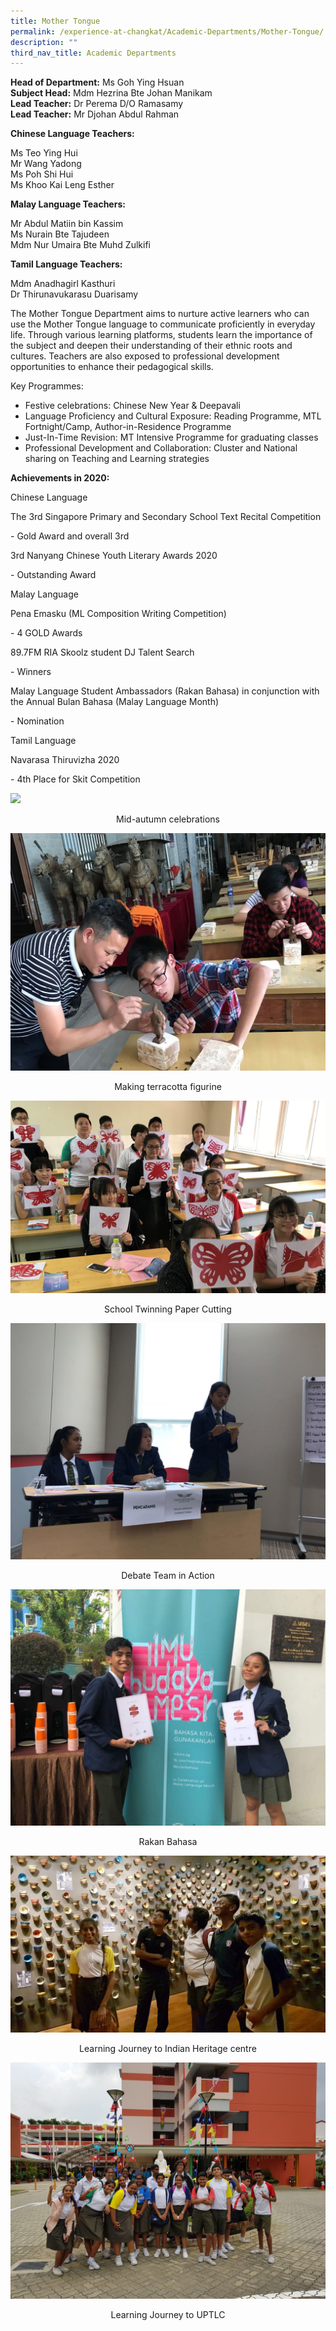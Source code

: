 ```yaml
---
title: Mother Tongue
permalink: /experience-at-changkat/Academic-Departments/Mother-Tongue/
description: ""
third_nav_title: Academic Departments
---
```

**Head of Department:** Ms Goh Ying Hsuan 
<br>
**Subject Head:** Mdm Hezrina Bte Johan Manikam  <br>
**Lead Teacher:** Dr Perema D/O Ramasamy
<br>
**Lead Teacher:** Mr Djohan Abdul Rahman  

  


**Chinese Language Teachers:**

 
Ms Teo Ying Hui<br>
Mr Wang Yadong  
Ms Poh Shi Hui   
Ms Khoo Kai Leng Esther 
  

**Malay Language Teachers:**

Mr Abdul Matiin bin Kassim<br>
Ms Nurain Bte Tajudeen<br>
Mdm Nur Umaira Bte Muhd Zulkifi

  

**Tamil Language Teachers:**

Mdm Anadhagirl Kasthuri<br>
Dr Thirunavukarasu Duarisamy

  

The Mother Tongue Department aims to nurture active learners who can use the Mother Tongue language to communicate proficiently in everyday life. Through various learning platforms, students learn the importance of the subject and deepen their understanding of their ethnic roots and cultures. Teachers are also exposed to professional development opportunities to enhance their pedagogical skills.

  

Key Programmes:  
  

*   Festive celebrations: Chinese New Year & Deepavali 
*   Language Proficiency and Cultural Exposure: Reading Programme, MTL Fortnight/Camp, Author-in-Residence Programme 
*   Just-In-Time Revision: MT Intensive Programme for graduating classes 
*   Professional Development and Collaboration: Cluster and National sharing on Teaching and Learning strategies

  

**Achievements in 2020:**

Chinese Language

The 3rd Singapore Primary and Secondary School Text Recital Competition

\- Gold Award and overall 3rd

3rd Nanyang Chinese Youth Literary Awards 2020

\- Outstanding Award

  

Malay Language

Pena Emasku (ML Composition Writing Competition)

\- 4 GOLD Awards

89.7FM RIA Skoolz student DJ Talent Search

\- Winners

Malay Language Student Ambassadors (Rakan Bahasa) in conjunction with the Annual Bulan Bahasa (Malay Language Month)

\- Nomination

  

Tamil Language

Navarasa Thiruvizha 2020

\- 4th Place for Skit Competition

![](/images/Mid-autumn%20celebrations.jpeg)
<center>Mid-autumn celebrations</center>

![](/images/Making%20terracotta%20figurine.jpeg)
<center>Making terracotta figurine</center>

![](/images/School%20Twinning%20Paper%20Cutting.jpeg)
<center>School Twinning Paper Cutting</center>

![](/images/Debate%20Team%20in%20Action.jpeg)
<center>Debate Team in Action</center>

![](/images/Rakan%20Bahasa.jpeg)
<center>Rakan Bahasa</center>

![](/images/LJ%20to%20Indian%20Heritage%20centre.jpeg)
<center>Learning Journey to Indian Heritage centre</center>

![](/images/LJ%20to%20UPTLC.jpeg)
<center>Learning Journey to UPTLC</center>